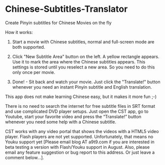 # Chinese-Subtitles-Translator
Create Pinyin subtitles for Chinese Movies on the fly

How it works:

1. Start a movie with Chinese subtitles, normal and full-screen mode are both supported.

2. Click "New Subtitle Area" button on the left. A yellow rectangle appears.
Use it to mark the area where the Chinese subtitles appears. 
This settings is stored until you reselect a new area. So you need to do this only once per movie.

3. Done! - Sit back and watch your movie. 
Just click the "Translate!" button whenever you need an instant Pinyin subtitle and English translation.

This app does not make learning Chinese easy, but it makes it more fun ;-)

There is no need to search the internet for free subtitle files in SRT format and use complicated DVD player setups. 
Just open the CST app, go to Youtube, start your favorite video and press the “Translate!” button whenever you need some help with a Chinese subtitle.

CST works with any video portal that shows the videos with a HTML5 video player. Flash players are not yet supported. Unfortunately, that means no Youku support yet [Please email blog AT a9t9.com if you are interested in beta testing a version with Flash/Youku support in August. Also, please email any feature suggestion or bug report to this address. Or just leave a comment below...].
